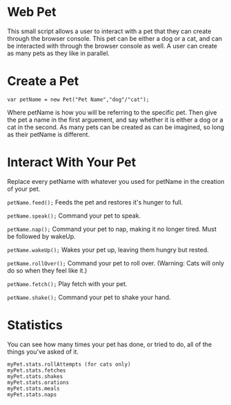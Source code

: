 # Web Pet
This small script allows a user to interact with a pet that they can create through the browser console. This pet can be either a dog or a cat, and can be interacted with through the browser console as well. A user can create as many pets as they like in parallel.

# Create a Pet
``var petName = new Pet("Pet Name","dog"/"cat");``

Where petName is how you will be referring to the specific pet. Then give the pet a name in the first arguement, and say whether it is either a dog or a cat in the second. As many pets can be created as can be imagined, so long as their petName is different.

# Interact With Your Pet
Replace every petName with whatever you used for petName in the creation of your pet.

``petName.feed();``
Feeds the pet and restores it's hunger to full.

``petName.speak();``
Command your pet to speak.

``petName.nap();``
Command your pet to nap, making it no longer tired. Must be followed by wakeUp.

``petName.wakeUp();``
Wakes your pet up, leaving them hungry but rested.

``petName.rollOver();``
Command your pet to roll over. (Warning: Cats will only do so when they feel like it.)

``petName.fetch();``
Play fetch with your pet.

``petName.shake();``
Command your pet to shake your hand.

# Statistics
You can see how many times your pet has done, or tried to do, all of the things you've asked of it.

```myPet.stats.rolls
myPet.stats.rollAttempts (for cats only)
myPet.stats.fetches
myPet.stats.shakes
myPet.stats.orations
myPet.stats.meals
myPet.stats.naps
```
